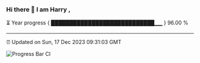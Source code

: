 ### Hi there 👋 I am Harry , 

⏳ Year progress { ████████████████████████████▁▁ } 96.00 %

---

⏰ Updated on Sun, 17 Dec 2023 09:31:03 GMT

![Progress Bar CI](https://github.com/duykhang68/duykhang68/workflows/Progress%20Bar%20CI/badge.svg)
